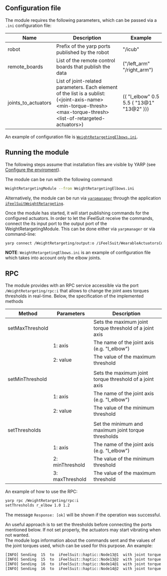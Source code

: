 ## Configuration file

The module requires the following parameters, which can be passed via a `.ini` configuration file:

| Name                | Description                                                                                                                                                                                                    | Example                                     |
|---------------------|----------------------------------------------------------------------------------------------------------------------------------------------------------------------------------------------------------------|---------------------------------------------|
| robot               | Prefix of the yarp ports published by the robot                                                                                                                                                                | "/icub"                                     |
| remote_boards       | List of the remote control boards that publish the data                                                                                                                                                        | ("/left_arm" "/right_arm")                  |
| joints_to_actuators | List of joint-related parameters.   Each element of the list is a sublist: (\<joint-axis-name>  \<min-torque-thresh> \<max-torque-thresh> \<list-of-retargeted-actuators>)  | (( "l_elbow"  0.5 5.5 ( "13@1"   "13@2" ))) |

An example of configuration file is [`WeightRetargetingElbows.ini`](conf/WeightRetargetingElbows.ini).

## Running the module

The following steps assume that installation files are visible by YARP (see [Configure the enviroment](Installation.md#configure-the-environment)).

The module can be run with the following command:

```bash
WeightRetargetingModule --from WeightRetargetingElbows.ini
```

Alternatively, the module can be run via [`yarpmanager`](https://www.yarp.it/latest//yarpmanager.html) through the application [`iFeelSuitWeightRetargeting`](apps/iFeelSuitWeightRetargeting.xml).

Once the module has started, it will start publishing commands for the configured actuators.
In order to let the iFeelSuit receive the commands, connect the its input port to the output port of the WeightRetargetingModule. 
This can be done either via `yarpmanager` or via command-line:
```bash
yarp connect /WeightRetargeting/output:o /iFeelSuit/WearableActuatorsCommand/input:i
```

**NOTE**: `WeightRetargetingElbows.ini` is an example of configuration file which takes into account only the elbow joints.

## RPC 

The module provides with an RPC service accessible via the port `/WeightRetargeting/rpc:i` that allows to change the joint axes torques thresholds in real-time. Below, the specification of the implemented methods

| Method            | Parameters      | Description                                             |
|-----------------|-----------------|---------------------------------------------------------|
| setMaxThreshold |                 | Sets the maximum joint torque threshold of a joint axis |
|                 | 1: axis         | The name of the joint axis (e.g. "l_elbow")             |
|                 | 2: value        | The value of the maximum threshold                      |
|                 |          |             |
| setMinThreshold |                 | Sets the maximum joint torque threshold of a joint axis |
|                 | 1: axis         | The name of the joint axis (e.g. "l_elbow")             |
|                 | 2: value        | The value of the minimum threshold                      |
|                 |          |             |
| setThresholds   |                 | Set the minimum and maximum joint torque thresholds     |
|                 | 1: axis         | The name of the joint axis (e.g. "l_elbow")             |
|                 | 2: minThreshold | The value of the minimum threshold                      |
|                 | 3: maxThreshold | The value of the maximum threshold                      |

An example of how to use the RPC:
```bash
yarp rpc /WeightRetargeting/rpc:i
setThresholds r_elbow 1.0 1.2
```

The message `Response: [ok]` will be shown if the operation was successful.

An useful approach is to set the thresholds before connecting the ports mentioned below. If not set properly, the actuators may start vibrating when not wanted.  
The module logs information about the commands sent and the values of the joint torques used, which can be used for this purpose. An example:

```bash
[INFO] Sending  15  to  iFeelSuit::haptic::Node13@1  with joint torque  1.11062
[INFO] Sending  15  to  iFeelSuit::haptic::Node13@2  with joint torque  1.11062
[INFO] Sending  16  to  iFeelSuit::haptic::Node14@1  with joint torque  1.16912
[INFO] Sending  16  to  iFeelSuit::haptic::Node14@2  with joint torque  1.16912
```
